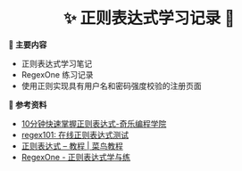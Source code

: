 <h1 align="center">✨ 正则表达式学习记录 🎈</h1>

<strong> 🚄 主要内容 </strong>
+ 正则表达式学习笔记
+  RegexOne 练习记录
+ 使用正则实现具有用户名和密码强度校验的注册页面


<strong> 🧀 参考资料 </strong>

+ [10分钟快速掌握正则表达式-奇乐编程学院](https://www.bilibili.com/video/BV1da4y1p7iZ/?spm_id_from=333.337.search-card.all.click)
+ [regex101: 在线正则表达式测试](https://regex101.com/)
+ [正则表达式 – 教程 | 菜鸟教程](https://www.runoob.com/regexp/regexp-tutorial.html)
+ [RegexOne - 正则表达式学与练](https://regexone.com/)
